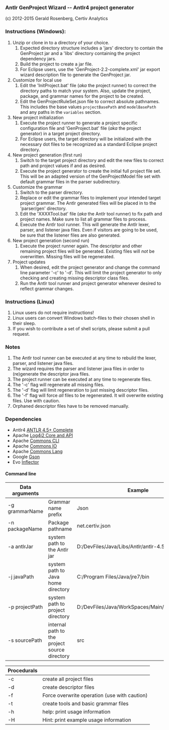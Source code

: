 ### Antlr GenProject Wizard -- Antlr4 project generator
(c) 2012-2015 Gerald Rosenberg, Certiv Analytics

### Instructions (Windows):

1. Unzip or clone in to a directory of your choice.  
	1. Expected directory structure includes a 'jars' directory to contain the 
	GenProject jar and a 'libs' directory containing the project dependency jars.
	2. Build the project to create a jar file.
	3. For Eclipse users, use the 'GenProject-2.2-complete.xml' jar export 
	wizard description file to generate the GenProject jar.
2. Customize for local use
	1. Edit the 'InitProject.bat' file (_aka_ the project runner)
	to correct the directory paths to match your system. Also, update
	the project, package, and grammar names for the project to be created.
	2. Edit the GenProjectRuleSet.json file to correct absolute 
	pathnames.  This includes the base values `projectBasePath` and `modelBasePath`
	and any paths in the `variables` section.
3. New project initialization
	1. Execute the project runner to generate a project specific configuration file
	and 'GenProject.bat' file (_aka_ the project generator) in a target project
	directory.  
	2. For Eclipse users, the target directory will be initialized with the
	necessary dot files to be recognized as a standard Eclipse project directory.
4. New project generation (first run)
	1. Switch to the target project directory and edit the new files to correct 
	path and project values if and as desired.
	2. Execute the project generator to create the initial full project file set.  
	This will be an adapted version of the GenProjectModel file set with default 
	grammar files in the parser subdirectory.
5. Customize the grammar
	1. Switch to the parser directory.
	2. Replace or edit the grammar files to implement your intended target project grammar.
	The Antlr generated files will be placed in to the 'parser/gen' directory.
	3. Edit the 'XXXXTool.bat' file (_aka_ the Antlr tool runner) to fix path and 
	project names.  Make sure to list all grammar files to process.
	4. Execute the Antlr tool runner.  This will generate the Antlr lexer, parser, and 
	listener java files. Even if visitors are going to be used, be sure that the listener 
	files are also generated.
6. New project generation (second run)
	1. Execute the project runner again. The descriptor and other remaining
	project files will be generated.  Existing files will _not_ be overwritten. Missing
	files will be regenerated.
7. Project updates
	1. When desired, edit the project generator and change the command line parameter 
	'-c' to '-d'.  This will limit the project generator to only checking and creating 
	missing descriptor class files.
	2. Run the Antlr tool runner and project generator whenever desired to reflect grammar changes.

### Instructions (Linux)

1. Linux users do not require instructions!
2. Linux users can convert Windows batch-files to their chosen shell in their sleep.
3. If you wish to contribute a set of shell scripts, please submit a pull request.

### Notes

1. The Antlr tool runner can be executed at any time to rebuild the lexer,
parser, and listener java files.
2. The wizard requires the parser and listener java files in order to (re)generate
the descriptor java files.
3. The project runner can be executed at any time to regenerate files. 
4. The '-c' flag will regenerate all missing files.
5. The '-d' flag will limit regeneration to just missing descriptor files. 
6. The '-f' flag will force *all* files to be regenerated. It will overwrite 
existing files. Use with caution.
7. Orphaned descriptor files have to be removed manually.

### Dependencies
 
* Antlr4 [ANTLR 4.5+ Complete](http://www.antlr.org/download.html)
* Apache [Log4j2 Core and API](http://logging.apache.org/log4j/2.x/) 
* Apache [Commons CLI](http://commons.apache.org/proper/commons-cli/)
* Apache [Commons IO](http://commons.apache.org/proper/commons-io/)
* Apache [Commons Lang](http://commons.apache.org/proper/commons-lang/)
* Google [Gson](https://code.google.com/p/google-gson/)
* Evo [Inflector](http://mvnrepository.com/artifact/org.atteo/evo-inflector/1.2.1)

#### Command line

|Data arguments||Example|
|------|------|------|
|-g grammarName |Grammar name prefix| Json|
|-n packageName |Package pathname| net.certiv.json|
|-a antlrJar |system path to the Antlr jar| D:/DevFiles/Java/Libs/Antlr/antlr-4.5-complete.jar|
|-j javaPath |system path to Java home directory|  C:/Program Files/Java/jre7/bin|
|-p projectPath |system path to project directory| D:/DevFiles/Java/WorkSpaces/Main/MyJsonProject|
|-s sourcePath |internal path to the project source directory|src|

|Procedurals||
|------|------|
|-c |create all project files|
|-d |create descriptor files|
|-f |Force overwrite operation (use with caution)|
|-t |create tools and basic grammar files|
|-h |help: print usage information|
|-H |Hint: print example usage information|
